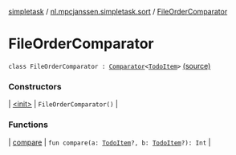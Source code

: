 [simpletask](../../index.md) / [nl.mpcjanssen.simpletask.sort](../index.md) / [FileOrderComparator](.)

# FileOrderComparator

`class FileOrderComparator : `[`Comparator`](http://docs.oracle.com/javase/6/docs/api/java/util/Comparator.html)`<`[`TodoItem`](../../nl.mpcjanssen.simpletask.dao.gentodo/-todo-item/index.md)`>` [(source)](https://github.com/mpcjanssen/simpletask-android/blob/master/src/main/java/nl/mpcjanssen/simpletask/sort/FileOrderComparator.kt#L7)

### Constructors

| [&lt;init&gt;](-init-.md) | `FileOrderComparator()` |

### Functions

| [compare](compare.md) | `fun compare(a: `[`TodoItem`](../../nl.mpcjanssen.simpletask.dao.gentodo/-todo-item/index.md)`?, b: `[`TodoItem`](../../nl.mpcjanssen.simpletask.dao.gentodo/-todo-item/index.md)`?): Int` |


